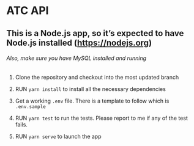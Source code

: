 # ATC API

## This is a Node.js app, so it’s expected to have Node.js installed (https://nodejs.org)
###### Also, make sure you have MySQL installed and running

1. Clone the repository and checkout into the most updated branch

2. RUN `yarn install` to install all the necessary dependencies

3. Get a working `.env` file. There is a template to follow which is `.env.sample`

4. RUN `yarn test` to run the tests. Please report to me if any of the test fails.

5. RUN `yarn serve` to launch the app
